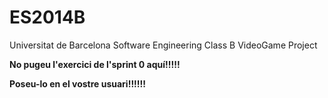 ES2014B
=======

Universitat de Barcelona Software Engineering Class B VideoGame Project

**No pugeu l'exercici de l'sprint 0 aquí!!!!!**

**Poseu-lo en el vostre usuari!!!!!!**
